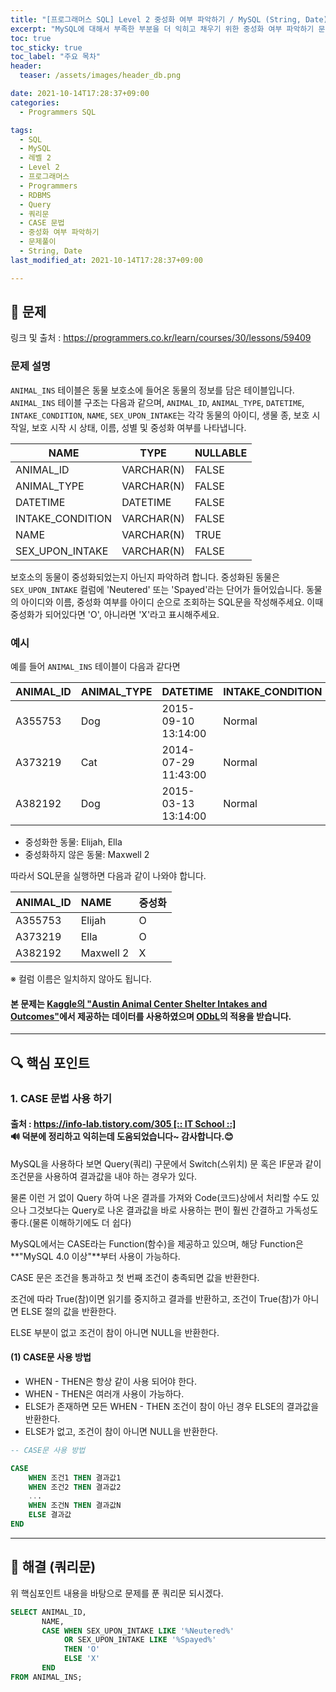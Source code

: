```yaml
---
title: "[프로그래머스 SQL] Level 2 중성화 여부 파악하기 / MySQL (String, Date)"
excerpt: "MySQL에 대해서 부족한 부분을 더 익히고 채우기 위한 중성화 여부 파악하기 문제 풀이"
toc: true
toc_sticky: true
toc_label: "주요 목차"
header:
  teaser: /assets/images/header_db.png

date: 2021-10-14T17:28:37+09:00
categories:
  - Programmers SQL

tags:
  - SQL
  - MySQL
  - 레벨 2
  - Level 2
  - 프로그래머스
  - Programmers
  - RDBMS
  - Query
  - 쿼리문
  - CASE 문법
  - 중성화 여부 파악하기
  - 문제풀이
  - String, Date
last_modified_at: 2021-10-14T17:28:37+09:00

---
```


## 🔔 문제

링크 및 출처 : <https://programmers.co.kr/learn/courses/30/lessons/59409>

### 문제 설명

`ANIMAL_INS` 테이블은 동물 보호소에 들어온 동물의 정보를 담은 테이블입니다. `ANIMAL_INS` 테이블 구조는 다음과 같으며, `ANIMAL_ID`, `ANIMAL_TYPE`, `DATETIME`, `INTAKE_CONDITION`, `NAME`, `SEX_UPON_INTAKE`는 각각 동물의 아이디, 생물 종, 보호 시작일, 보호 시작 시 상태, 이름, 성별 및 중성화 여부를 나타냅니다.

| NAME             | TYPE       | NULLABLE |
| ---------------- | ---------- | -------- |
| ANIMAL_ID        | VARCHAR(N) | FALSE    |
| ANIMAL_TYPE      | VARCHAR(N) | FALSE    |
| DATETIME         | DATETIME   | FALSE    |
| INTAKE_CONDITION | VARCHAR(N) | FALSE    |
| NAME             | VARCHAR(N) | TRUE     |
| SEX_UPON_INTAKE  | VARCHAR(N) | FALSE    |

보호소의 동물이 중성화되었는지 아닌지 파악하려 합니다. 중성화된 동물은 `SEX_UPON_INTAKE` 컬럼에 'Neutered' 또는 'Spayed'라는 단어가 들어있습니다. 동물의 아이디와 이름, 중성화 여부를 아이디 순으로 조회하는 SQL문을 작성해주세요. 이때 중성화가 되어있다면 'O', 아니라면 'X'라고 표시해주세요.

### 예시

예를 들어 `ANIMAL_INS` 테이블이 다음과 같다면

| ANIMAL_ID | ANIMAL_TYPE | DATETIME            | INTAKE_CONDITION | NAME      | SEX_UPON_INTAKE |
| --------- | ----------- | ------------------- | ---------------- | --------- | --------------- |
| A355753   | Dog         | 2015-09-10 13:14:00 | Normal           | Elijah    | Neutered Male   |
| A373219   | Cat         | 2014-07-29 11:43:00 | Normal           | Ella      | Spayed Female   |
| A382192   | Dog         | 2015-03-13 13:14:00 | Normal           | Maxwell 2 | Intact Male     |

- 중성화한 동물: Elijah, Ella
- 중성화하지 않은 동물: Maxwell 2

따라서 SQL문을 실행하면 다음과 같이 나와야 합니다.

| ANIMAL_ID | NAME      | 중성화 |
| :-------- | :-------- | :----- |
| A355753   | Elijah    | O      |
| A373219   | Ella      | O      |
| A382192   | Maxwell 2 | X      |

※ 컬럼 이름은 일치하지 않아도 됩니다.

<div class="notice">
    <h4>
        본 문제는 <a href="https://www.kaggle.com/aaronschlegel/austin-animal-center-shelter-intakes-and-outcomes">Kaggle의 "Austin Animal Center Shelter Intakes and Outcomes"</a>에서 제공하는 데이터를 사용하였으며 <a href="https://opendatacommons.org/licenses/odbl/1.0/">ODbL</a>의 적용을 받습니다.
    </h4>
</div>



---

## 🔍 핵심 포인트

### 1. CASE 문법 사용 하기

<div class="notice">
    <h4>
        출처&nbsp;:&nbsp;<a href="https://info-lab.tistory.com/305">https://info-lab.tistory.com/305 [:: IT School ::]</a><br>🔊&nbsp;덕분에 정리하고 익히는데 도움되었습니다~ 감사합니다.😊 
    </h4>
</div>

MySQL을 사용하다 보면 Query(쿼리) 구문에서 Switch(스위치) 문 혹은 IF문과 같이 조건문을 사용하여 결과값을 내야 하는 경우가 있다.

물론 이런 거 없이 Query 하여 나온 결과를 가져와 Code(코드)상에서 처리할 수도 있으나 그것보다는 Query로 나온 결과값을 바로 사용하는 편이 훨씬 간결하고 가독성도 좋다.(물론 이해하기에도 더 쉽다)

MySQL에서는 CASE라는 Function(함수)을 제공하고 있으며, 해당 Function은 **"MySQL 4.0 이상"**부터 사용이 가능하다.

CASE 문은 조건을 통과하고 첫 번째 조건이 충족되면 값을 반환한다.

조건에 따라 True(참)이면 읽기를 중지하고 결과를 반환하고, 조건이 True(참)가 아니면 ELSE 절의 값을 반환한다.

ELSE 부분이 없고 조건이 참이 아니면 NULL을 반환한다.

#### (1) CASE문 사용 방법

- WHEN - THEN은 항상 같이 사용 되어야 한다.
- WHEN - THEN은 여러개 사용이 가능하다.
- ELSE가 존재하면 모든 WHEN - THEN 조건이 참이 아닌 경우 ELSE의 결과값을 반환한다.
- ELSE가 없고, 조건이 참이 아니면 NULL을 반환한다.

```sql
-- CASE문 사용 방법

CASE
	WHEN 조건1 THEN 결과값1
	WHEN 조건2 THEN 결과값2
	...
	WHEN 조건N THEN 결과값N
	ELSE 결과값
END
```

---

## 🔐 해결 (쿼리문)

위 핵심포인트 내용을 바탕으로 문제를 푼 쿼리문 되시겠다.

```sql
SELECT ANIMAL_ID, 
       NAME, 
       CASE WHEN SEX_UPON_INTAKE LIKE '%Neutered%'
            OR SEX_UPON_INTAKE LIKE '%Spayed%'
            THEN 'O'
            ELSE 'X'
       END     
FROM ANIMAL_INS;
```